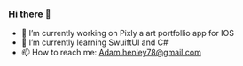 ### Hi there 👋

- 🔭 I’m currently working on Pixly a art portfollio app for IOS
- 🌱 I’m currently learning SwuiftUI and C#
- 📫 How to reach me: Adam.henley78@gmail.com
